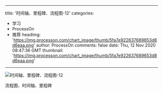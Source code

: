 
---
title: '时间轴、里程碑、流程图-12'
categories: 
 - 学习
 - ProcessOn
 - 推荐
headimg: 'https://img.processon.com/chart_image/thumb/5fa7e922637689653d8d6eaa.png'
author: ProcessOn
comments: false
date: Thu, 12 Nov 2020 08:47:36 GMT
thumbnail: 'https://img.processon.com/chart_image/thumb/5fa7e922637689653d8d6eaa.png'
---

<div>   
<img class="thumb" alt="时间轴、里程碑、流程图-12" src="https://img.processon.com/chart_image/thumb/5fa7e922637689653d8d6eaa.png" referrerpolicy="no-referrer">
<p>流程图、时间轴、里程碑</p>  
</div>
            